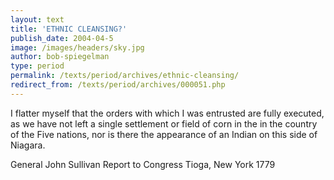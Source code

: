 ```yaml
---
layout: text
title: 'ETHNIC CLEANSING?'
publish_date: 2004-04-5
image: /images/headers/sky.jpg
author: bob-spiegelman
type: period
permalink: /texts/period/archives/ethnic-cleansing/
redirect_from: /texts/period/archives/000051.php
---
```


I flatter myself that the orders with which I was entrusted are fully executed, as we have not left a single settlement or field of corn in the in the country of the Five nations, nor is there the appearance of an Indian on this side of Niagara.

General John Sullivan
Report to Congress
Tioga, New York 1779
